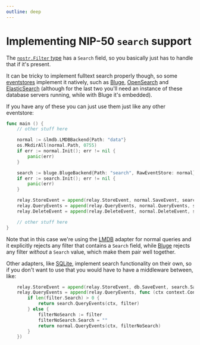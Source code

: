 ```yaml
---
outline: deep
---
```


# Implementing NIP-50 `search` support

The [`nostr.Filter` type](https://pkg.go.dev/github.com/nbd-wtf/go-nostr#Filter) has a `Search` field, so you basically just has to handle that if it's present.

It can be tricky to implement fulltext search properly though, so some [eventstores](../core/eventstore) implement it natively, such as [Bluge](https://pkg.go.dev/github.com/fiatjaf/eventstore/bluge), [OpenSearch](https://pkg.go.dev/github.com/fiatjaf/eventstore/opensearch) and [ElasticSearch](https://pkg.go.dev/github.com/fiatjaf/eventstore/elasticsearch) (although for the last two you'll need an instance of these database servers running, while with Bluge it's embedded).

If you have any of these you can just use them just like any other eventstore:

```go
func main () {
    // other stuff here

	normal := &lmdb.LMDBBackend{Path: "data"}
	os.MkdirAll(normal.Path, 0755)
	if err := normal.Init(); err != nil {
		panic(err)
	}

	search := bluge.BlugeBackend{Path: "search", RawEventStore: normal}
	if err := search.Init(); err != nil {
		panic(err)
	}

	relay.StoreEvent = append(relay.StoreEvent, normal.SaveEvent, search.SaveEvent)
	relay.QueryEvents = append(relay.QueryEvents, normal.QueryEvents, search.QueryEvents)
	relay.DeleteEvent = append(relay.DeleteEvent, normal.DeleteEvent, search.DeleteEvent)

    // other stuff here
}
```

Note that in this case we're using the [LMDB](https://pkg.go.dev/github.com/fiatjaf/eventstore/lmdb) adapter for normal queries and it explicitly rejects any filter that contains a `Search` field, while [Bluge](https://pkg.go.dev/github.com/fiatjaf/eventstore/bluge) rejects any filter _without_ a `Search` value, which make them pair well together.

Other adapters, like [SQLite](https://pkg.go.dev/github.com/fiatjaf/eventstore/sqlite3), implement search functionality on their own, so if you don't want to use that you would have to have a middleware between, like:

```go
	relay.StoreEvent = append(relay.StoreEvent, db.SaveEvent, search.SaveEvent)
	relay.QueryEvents = append(relay.QueryEvents, func (ctx context.Context, filter nostr.Filter) (chan *nostr.Event, error) {
        if len(filter.Search) > 0 {
			return search.QueryEvents(ctx, filter)
        } else {
			filterNoSearch := filter
            filterNoSearch.Search = ""
			return normal.QueryEvents(ctx, filterNoSearch)
		}
	})
```
